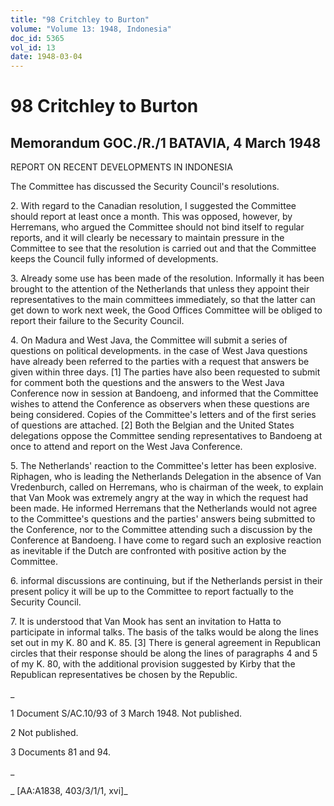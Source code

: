 ```yaml
---
title: "98 Critchley to Burton"
volume: "Volume 13: 1948, Indonesia"
doc_id: 5365
vol_id: 13
date: 1948-03-04
---
```


# 98 Critchley to Burton

## Memorandum GOC./R./1 BATAVIA, 4 March 1948

REPORT ON RECENT DEVELOPMENTS IN INDONESIA

The Committee has discussed the Security Council's resolutions.

2\. With regard to the Canadian resolution, I suggested the Committee should report at least once a month. This was opposed, however, by Herremans, who argued the Committee should not bind itself to regular reports, and it will clearly be necessary to maintain pressure in the Committee to see that the resolution is carried out and that the Committee keeps the Council fully informed of developments.

3\. Already some use has been made of the resolution. Informally it has been brought to the attention of the Netherlands that unless they appoint their representatives to the main committees immediately, so that the latter can get down to work next week, the Good Offices Committee will be obliged to report their failure to the Security Council.

4\. On Madura and West Java, the Committee will submit a series of questions on political developments. in the case of West Java questions have already been referred to the parties with a request that answers be given within three days. [1] The parties have also been requested to submit for comment both the questions and the answers to the West Java Conference now in session at Bandoeng, and informed that the Committee wishes to attend the Conference as observers when these questions are being considered. Copies of the Committee's letters and of the first series of questions are attached. [2] Both the Belgian and the United States delegations oppose the Committee sending representatives to Bandoeng at once to attend and report on the West Java Conference.

5\. The Netherlands' reaction to the Committee's letter has been explosive. Riphagen, who is leading the Netherlands Delegation in the absence of Van Vredenburch, called on Herremans, who is chairman of the week, to explain that Van Mook was extremely angry at the way in which the request had been made. He informed Herremans that the Netherlands would not agree to the Committee's questions and the parties' answers being submitted to the Conference, nor to the Committee attending such a discussion by the Conference at Bandoeng. I have come to regard such an explosive reaction as inevitable if the Dutch are confronted with positive action by the Committee.

6\. informal discussions are continuing, but if the Netherlands persist in their present policy it will be up to the Committee to report factually to the Security Council.

7\. It is understood that Van Mook has sent an invitation to Hatta to participate in informal talks. The basis of the talks would be along the lines set out in my K. 80 and K. 85. [3] There is general agreement in Republican circles that their response should be along the lines of paragraphs 4 and 5 of my K. 80, with the additional provision suggested by Kirby that the Republican representatives be chosen by the Republic.

_

1 Document S/AC.10/93 of 3 March 1948. Not published.

2 Not published.

3 Documents 81 and 94.

_

_ [AA:A1838, 403/3/1/1, xvi]_

